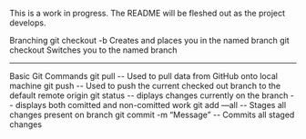This is a work in progress. The README will be fleshed out as the project develops. 

Branching
git checkout -b <branchname>
Creates and places you in the named branch
git checkout <branchname>
Switches you to the named branch
__________________

Basic Git Commands
git pull
-- Used to pull data from GitHub onto local machine
git push
-- Used to push the current checked out branch to the default remote origin
git status
-- diplays changes currently on the branch
-- displays both comitted and non-comitted work
git add —all 
-- Stages all changes present on branch
git commit -m “Message”
-- Commits all staged changes
